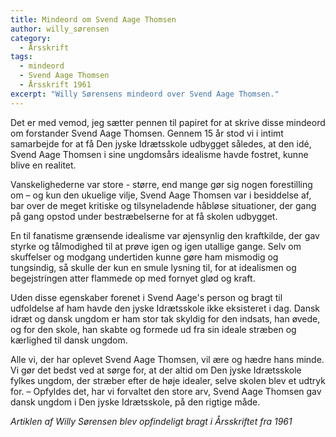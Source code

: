 ```yaml
---
title: Mindeord om Svend Aage Thomsen
author: willy_sørensen
category:
  - Årsskrift
tags:
  - mindeord
  - Svend Aage Thomsen
  - Årsskrift 1961
excerpt: "Willy Sørensens mindeord over Svend Aage Thomsen."
---
```


Det er med vemod, jeg sætter pennen til papiret for at skrive disse mindeord om forstander Svend Aage Thomsen. Gennem 15 år stod vi i intimt samarbejde for at få Den jyske Idrætsskole udbygget således, at den idé, Svend Aage Thomsen i sine ungdomsårs idealisme havde fostret, kunne blive en realitet.

Vanskelighederne var store - større, end mange gør sig nogen forestilling om – og kun den ukuelige vilje, Svend Aage Thomsen var i besiddelse af, bar over de meget kritiske og tilsyneladende håbløse situationer, der gang på gang opstod under bestræbelserne for at få skolen udbygget.

En til fanatisme grænsende idealisme var øjensynlig den kraftkilde, der gav styrke og tålmodighed til at prøve igen og igen utallige gange. Selv om skuffelser og modgang undertiden kunne gøre ham mismodig og tungsindig, så skulle der kun en smule lysning til, for at idealismen og begejstringen atter flammede op med fornyet glød og kraft.

Uden disse egenskaber forenet i Svend Aage's person og bragt til udfoldelse af ham havde den jyske Idrætsskole ikke eksisteret i dag. Dansk idræt og dansk ungdom er ham stor tak skyldig for den indsats, han øvede, og for den skole, han skabte og formede ud fra sin ideale stræben og kærlighed til dansk ungdom.

Alle vi, der har oplevet Svend Aage Thomsen, vil ære og hædre hans minde. Vi gør det bedst ved at sørge for, at der altid om Den jyske Idrætsskole fylkes ungdom, der stræber efter de høje idealer, selve skolen blev et udtryk for. – Opfyldes det, har vi forvaltet den store arv, Svend Aage Thomsen gav dansk ungdom i Den jyske Idrætsskole, på den rigtige måde.

_Artiklen af Willy Sørensen blev opfindeligt bragt i Årsskriftet fra 1961_
